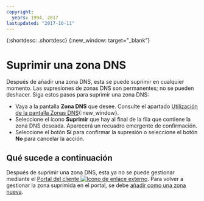```yaml
---
copyright:
  years: 1994, 2017
lastupdated: "2017-10-11"
---
```


{:shortdesc: .shortdesc}
{:new_window: target="_blank"}

# Suprimir una zona DNS

Después de añadir una zona DNS, esta se puede suprimir en cualquier momento. Las supresiones de zonas DNS son permanentes; no se pueden deshacer. Siga estos pasos para suprimir una zona DNS:

* Vaya a la pantalla **Zona DNS** que desee. Consulte el apartado [Utilización de la pantalla Zonas DNS](use-dns-zones-screen.html){:new_window}.
* Seleccione el icono **Suprimir** que hay al final de la fila que contiene la zona DNS deseada. Aparecerá un recuadro emergente de confirmación.
* Seleccione el botón **Sí** para confirmar la supresión o seleccione el botón **No** para cancelar la acción.

## Qué sucede a continuación

Después de suprimir una zona DNS, esta ya no se puede gestionar mediante el [Portal del cliente ![Icono de enlace externo](../../icons/launch-glyph.svg "Icono de enlace externo")](https://control.softlayer.com/). Para volver a gestionar la zona suprimida en el portal, se debe [añadir como una zona nueva](add-dns-zone.html).
